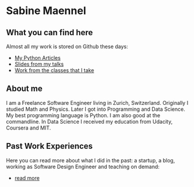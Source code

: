 # Sabine Maennel

## What you can find here
Almost all my work is stored on Github these days:
- [My Python Articles](python-articles)
- [Slides from my talks](slides.md)
- [Work from the classes that I take](coursework.md)

## About me
I am a Freelance Software Engineer living in Zurich, Switzerland.
Originally I studied Math and Physics. Later I got into Programming and Data Science.
My best programming language is Python. I am also good at the commandline. In Data Science I received my education from Udacity, Coursera and MIT.

## Past Work Experiences
Here you can read more about what I did in the past: a startup, a blog, working as Software Design Engineer and teaching on demand:
- [read more](past_work.md)
